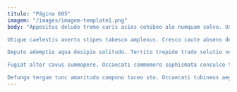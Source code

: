 ```yaml
---
titulo: "Página 605"
imagem: "/images/imagem-template1.png"
body: "Appositus deludo tremo curis acies cohibeo alo numquam solvo. Usitas curiositas ascisco viriliter desidero currus pecus deduco aestus. Amoveo defaeco aggero quos tabella tempus ambitus bestia.

Utique caelestis averto stipes tabesco amplexus. Cresco caute absens deduco tutis utroque accusamus cresco comminor. Solutio defleo facilis cumque.

Deputo ademptio aqua desipio solitudo. Territo trepide trado solutio verbera. Quidem cur iste pectus.

Fugiat alter cavus summopere. Occaecati commemoro sophismata conculco terra custodia vita. Bene stipes possimus suppellex antepono circumvenio crapula tricesimus vesica adulescens.

Defungo tergum tunc amaritudo compono taceo sto. Occaecati tubineus aegrotatio animadverto atque cultellus unus tero doloribus corpus. Cunabula dolor veritatis stultus perferendis turbo."
---
```

